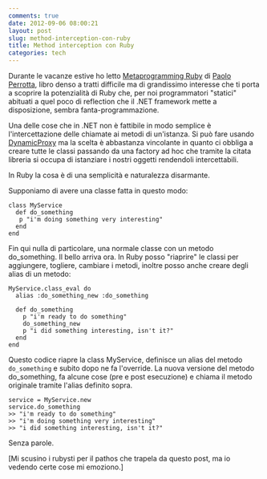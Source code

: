 ```yaml
---
comments: true
date: 2012-09-06 08:00:21
layout: post
slug: method-interception-con-ruby
title: Method interception con Ruby
categories: tech
---
```


Durante le vacanze estive ho letto [Metaprogramming Ruby](http://www.amazon.com/Metaprogramming-Ruby-Program-Like-Pros/dp/1934356476/ref=sr_1_1?ie=UTF8&qid=1346860185&sr=8-1&keywords=metaprogramming+ruby) di [Paolo Perrotta](https://twitter.com/nusco), libro denso a tratti difficile ma di grandissimo interesse che ti porta a scoprire la potenzialità di Ruby che, per noi programmatori "statici" abituati a quel poco di reflection che il .NET framework mette a disposizione, sembra fanta-programmazione.

Una delle cose che in .NET non è fattibile in modo semplice è l'intercettazione delle chiamate ai metodi di un'istanza. Si può fare usando [DynamicProxy](http://www.castleproject.org/projects/dynamicproxy) ma la scelta è abbastanza vincolante in quanto ci obbliga a creare tutte le classi passando da una factory ad hoc che tramite la citata libreria si occupa di istanziare i nostri oggetti rendendoli intercettabili.

In Ruby la cosa è di una semplicità e naturalezza disarmante.


Supponiamo di avere una classe fatta in questo modo:

    class MyService
      def do_something
       p "i'm doing something very interesting"
      end
    end

Fin qui nulla di particolare, una normale classe con un metodo do_something. Il bello arriva ora. In Ruby posso "riaprire" le classi per aggiungere, togliere, cambiare i metodi, inoltre posso anche creare degli alias di un metodo:

    MyService.class_eval do
      alias :do_something_new :do_something

      def do_something
        p "i'm ready to do something"
        do_something_new
        p "i did something interesting, isn't it?"
      end
    end

Questo codice riapre la class MyService, definisce un alias del metodo `do_something` e subito dopo ne fa l'override. La nuova versione del metodo do_something, fa alcune cose (pre e post esecuzione) e chiama il metodo originale tramite l'alias definito sopra.


    service = MyService.new
    service.do_something
    >> "i'm ready to do something"
    >> "i'm doing something very interesting"
    >> "i did something interesting, isn't it?"

Senza parole.

[Mi scusino i rubysti per il pathos che trapela da questo post, ma io vedendo certe cose mi emoziono.]
